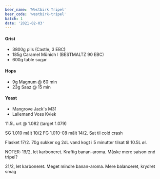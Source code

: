 ```yaml
---
beer_name: 'Westbirk Tripel'
beer_code: 'westbirk-tripel'
batch: 1
date: '2021-02-03'
---
```


#### Grist
- 3800g pils (Castle, 3 EBC)
- 185g Caramel Münich I (BESTMALTZ 90 EBC)
- 600g table sugar

#### Hops
- 9g Magnum @ 60 min
- 23g Saaz @ 15 min

#### Yeast
- Mangrove Jack's M31
- Lallemand Voss Kviek

11.5L urt @ 1.082 (target 1.079)

SG 1.010 målt 10/2
FG 1.010-08 målt 14/2. Sat til cold crash

Flasket 17/2. 70g sukker og 2dL vand kogt i 5 minutter tilsat til 10.5L øl.

NOTER:
19/2, let karboneret. Kraftig banan-aroma. Måske mere saison end tripel?

21/2, let karboneret. Meget mindre banan-aroma. Mere balanceret, krydret smag